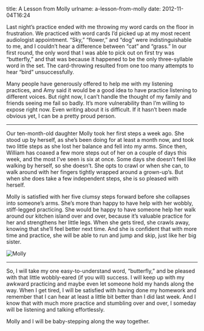 title: A Lesson from Molly
urlname: a-lesson-from-molly
date: 2012-11-04T16:24

Last night&#x02bc;s practice ended with me throwing my word cards on the floor in frustration. We practiced with word
cards I&#x02bc;d picked up at my most recent audiologist appointment. &ldquo;Sky,&rdquo; &ldquo;flower,&rdquo; and
&ldquo;dog&rdquo; were indistinguishable to me, and I couldn&#x02bc;t hear a difference between &ldquo;cat&rdquo; and
&ldquo;grass.&rdquo; In our first round, the only word that I was able to pick out on first try was
&ldquo;butterfly,&rdquo; and that was because it happened to be the only three-syllable word in the set. The
card-throwing resulted from one too many attempts to hear &ldquo;bird&rdquo; unsuccessfully.

Many people have generously offered to help me with my listening practices, and Amy said it would be a good idea to have
practice listening to different voices. But right now, I can&#x02bc;t handle the thought of my family and friends seeing
me fail so badly. It&#x02bc;s more vulnerability than I&#x02bc;m willing to expose right now. Even writing about it is
difficult. If it hasn&#x02bc;t been made obvious yet, I can be a pretty proud person.

-----

Our ten-month-old daughter Molly took her first steps a week ago. She stood up by herself, as she&#x02bc;s been doing
for at least a month now, and took two little steps as she lost her balance and fell into my arms. Since then, William
has coaxed a few more steps out of her on a couple of days this week, and the most I&#x02bc;ve seen is six at once. Some
days she doesn&#x02bc;t feel like walking by herself, so she doesn&#x02bc;t. She opts to crawl or when she can, to walk
around with her fingers tightly wrapped around a grown-up&#x02bc;s. But when she does take a few independent steps, she
is so pleased with herself.

Molly is satisfied with her five clumsy steps forward before she collapses into someone&#x02bc;s arms. She&#x02bc;s more
than happy to have help with her wobbly, stiff-legged practicing. She would be happy to have someone help her walk
around our kitchen island over and over, because it&#x02bc;s valuable practice for her and strengthens her little legs.
When she gets tired, she crawls away, knowing that she&#x02bc;ll feel better next time. And she is confident that with
more time and practice, she will be able to run and jump and skip, just like her big sister.

![Molly][a]

[a]: {static}/images/2012-10-17-molly.jpg

-----

So, I will take my one easy-to-understand word, &ldquo;butterfly,&rdquo; and be pleased with that little wobbly-eared
(if you will) success. I will keep up with my awkward practicing and maybe even let someone hold my hands along the way.
When I get tired, I will be satisfied with having done my homework and remember that I can hear at least a little bit
better than I did last week. And I know that with much more practice and stumbling over and over, I someday will be
listening and talking effortlessly.

Molly and I will be baby-stepping along the way together.
